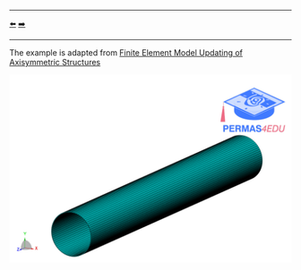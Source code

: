 ***
[⬅️](../013/README.md "Previous example")
[➡️](../README.md "Go up one directory level")
***

The example is adapted from [Finite Element Model Updating of Axisymmetric Structures](https://doi.org/10.3390/app152111407)

![Pipe](pipe.png)
